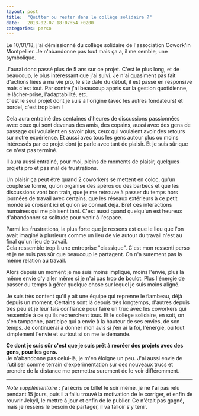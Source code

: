 ```yaml
---
layout: post
title:  "Quitter ou rester dans le collège solidaire ?"
date:   2018-02-07 18:07:54 +0200
categories: perso
---
```



Le 10/01/18, j'ai démissionné du collège solidaire de l'association Cowork'in Montpellier. Je n'abandonne pas tout mais ça a, il me semble, une symbolique.

J'aurai donc passé plus de 5 ans sur ce projet. C'est le plus long, et de beaucoup, le plus intéressant que j'ai suivi. Je n'ai quasiment pas fait d'actions liées à ma vie pro, le site date du début, il est passé en responsive mais c'est tout. Par contre j'ai beaucoup appris sur la gestion quotidienne, le lâcher-prise, l'adaptabilité, etc.  
C'est le seul projet dont je suis à l'origine (avec les autres fondateurs) et bordel, c'est trop bien !

Cela aura entrainé des centaines d'heures de discussions passionnées avec ceux qui sont devenus des amis, des copains, aussi avec des gens de passage qui voulaient en savoir plus, ceux qui voulaient avoir des retours sur notre expérience. Et aussi avec tous les gens autour plus ou moins intéressés par ce projet dont je parle avec tant de plaisir. Et je suis sûr que ce n'est pas terminé.

Il aura aussi entrainé, pour moi, pleins de moments de plaisir, quelques projets pro et pas mal de frustrations.

Un plaisir ça peut être quand 2 coworkers se mettent en coloc, qu'un couple se forme, qu'on organise des apéros ou des barbecs et que les discussions vont bon train, que je me retrouve à passer du temps hors journées de travail avec certains, que les réseaux extérieurs à ce petit monde se croisent ici et qu'on se connait déjà. Bref ces interactions humaines qui me plaisent tant. C'est aussi quand quelqu'un est heureux d'abandonner sa solitude pour venir à l'espace.

Parmi les frustrations, la plus forte que je ressens est que le lieu que l'on avait imaginé à plusieurs comme un lieu de vie autour du travail n'est au final qu'un lieu de travail.  
Cela ressemble trop à une entreprise "classique". C'est mon ressenti perso et je ne suis pas sûr que beaucoup le partagent. On n'a surement pas la même relation au travail.  

Alors depuis un moment je me suis moins impliqué, moins l'envie, plus la même envie d'y aller même si je n'ai pas trop de boulot. Plus l'énergie de passer du temps à gérer quelque chose sur lequel je suis moins aligné.

Je suis très content qu'il y ait une équipe qui reprenne le flambeau, déjà depuis un moment. Certains sont là depuis très longtemps, d'autres depuis très peu et je leur fais confiance pour faire un truc avec les coworkers qui ressemble à ce qu'ils recherchent tous. Et le collège solidaire, en soit, on s'en tamponne, participe qui a envie à la hauteur de ses envies, de son temps. Je continuerai à donner mon avis si j'en ai la foi, l'énergie, ou tout simplement l'envie et surtout si on me le demande.

**Ce dont je suis sûr c'est que je suis prêt à recréer des projets avec des gens, pour les gens.**  
Je n'abandonne pas celui-là, je m'en éloigne un peu. J'ai aussi envie de l'utiliser comme terrain d'expérimentation sur des nouveaux trucs et prendre de la distance me permettra surement de le voir différemment.

- - -

*Note supplémentaire* : j'ai écris ce billet le soir même, je ne l'ai pas relu pendant 15 jours, puis il a fallu trouvé la motivation de le corriger, et enfin de rouvrir Jekyll, le mettre à jour et enfin de le publier. Ce n'était pas gagné, mais je ressens le besoin de partager, il va falloir s'y tenir.
